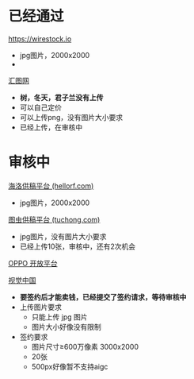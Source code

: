 # 已经通过
https://wirestock.io
-  jpg图片，2000x2000
- 

[汇图网](https://user.huitu.com/v1/pic/picupload/)
- **树，冬天，君子兰没有上传**
- 可以自己定价
- 可以上传png，没有图片大小要求
- 已经上传，在审核中

# 审核中
[海洛供稿平台 (hellorf.com)](https://contributor.hellorf.com/home)
- jpg图片，2000x2000

[图虫供稿平台 (tuchong.com)](https://contributor.tuchong.com/pr?redirect_uri=%2F)
- jpg图片，没有图片大小要求
- 已经上传10张，审核中，还有2次机会

[OPPO 开放平台](https://open.oppomobile.com/new/corporatePayment/enterpriseInfomationValidation)

[视觉中国](https://500px.com.cn/wwpkx)
- **要签约后才能卖钱，已经提交了签约请求，等待审核中**
- 上传图片要求
	- 只能上传 jpg 图片
	- 图片大小好像没有限制
- 签约要求
	- 图片尺寸≥600万像素 3000x2000
	- 20张
	- 500px好像暂不支持aigc